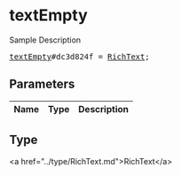 # textEmpty

Sample Description

<pre>
<a href="../constructor/textEmpty.md">textEmpty</a>#dc3d824f = <a href="../type/RichText.md">RichText</a>;
</pre>

## Parameters

| Name | Type | Description |
|------|:----:|-------------|

## Type

&lt;a href=&#34;../type/RichText.md&#34;&gt;RichText&lt;/a&gt;
